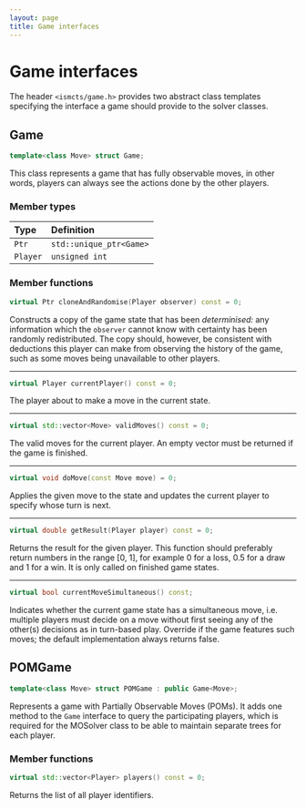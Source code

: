 ```yaml
---
layout: page
title: Game interfaces
---
```


# Game interfaces
The header `<ismcts/game.h>` provides two abstract class templates specifying the interface a game should provide to the solver classes.

## Game
```cpp
template<class Move> struct Game;
```
This class represents a game that has fully observable moves, in other words, players can always see the actions done by the other players.
### Member types
| Type      | Definition                |
|:----------|:--------------------------|
|`Ptr`      |`std::unique_ptr<Game>`    |
|`Player`   |`unsigned int`             |

### Member functions
```cpp
virtual Ptr cloneAndRandomise(Player observer) const = 0;
```
Constructs a copy of the game state that has been *determinised:* any information which the `observer` cannot know with certainty has been randomly redistributed. The copy should, however, be consistent with deductions this player can make from observing the history of the game, such as some moves being unavailable to other players.

---
```cpp
virtual Player currentPlayer() const = 0;
```
The player about to make a move in the current state.

---
```cpp
virtual std::vector<Move> validMoves() const = 0;
```
The valid moves for the current player. An empty vector must be returned if the game is finished.

---
```cpp
virtual void doMove(const Move move) = 0;
```
Applies the given move to the state and updates the current player to specify whose turn is next.

---
```cpp
virtual double getResult(Player player) const = 0;
```
Returns the result for the given player. This function should preferably return numbers in the range [0, 1], for example 0 for a loss, 0.5 for a draw and 1 for a win. It is only called on finished game states.

---
```cpp
virtual bool currentMoveSimultaneous() const;
```
Indicates whether the current game state has a simultaneous move, i.e. multiple players must decide on a move without first seeing any of the other(s) decisions as in turn-based play. Override if the game features such moves; the default implementation always returns false.

## POMGame
```cpp
template<class Move> struct POMGame : public Game<Move>;
```
Represents a game with Partially Observable Moves (POMs). It adds one method to the `Game` interface to query the participating players, which is required for the MOSolver class to be able to maintain separate trees for each player.

### Member functions
```cpp
virtual std::vector<Player> players() const = 0;
```
Returns the list of all player identifiers.
